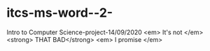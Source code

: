 # itcs-ms-word--2-
Intro to Computer Science-project-14/09/2020 &lt;em> It's not &lt;/em> &lt;strong> THAT BAD&lt;/strong> &lt;em> I promise &lt;/em>
